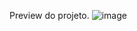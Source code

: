 Preview do projeto.
![image](https://user-images.githubusercontent.com/34166238/154808193-0fda12d6-5b07-4bb1-9df5-77ea7afab691.png)
